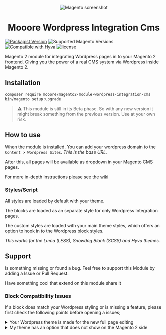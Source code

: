 <div align="center">

![Magento screenshot](assets/preview.png)

</div>

<h1 align="center">Mooore Wordpress Integration Cms</h1>

[![Packagist Version](https://img.shields.io/packagist/v/mooore/magento2-module-wordpress-integration-cms)](https://packagist.org/packages/mooore/magento2-module-wordpress-integration-cms)
![Supported Magento Versions](https://img.shields.io/badge/magento-%202.3_|_2.4-brightgreen.svg?logo=magento&longCache=true)
[![Compatible with Hyva](https://img.shields.io/badge/Compatible_with-Hyva-3df0af.svg?longCache=true)](https://hyva.io/)
![license](https://img.shields.io/github/license/mooore-digital/magento2-module-wordpress-integration-cms)

Magento 2 module for integrating Wordpress pages in to your Magento 2 frontend.
Giving you the power of a real CMS system via Wordpress inside Magento 2.

## Installation

```bash
composer require mooore/magento2-module-wordpress-integration-cms
bin/magento setup:upgrade
```

> :warning: This module is still in its Beta phase.
> So with any new version it might break something from the previous version.
> Use at your own risk.
## How to use

When the module is installed.
You can add your wordpress domain to the `Content > Wordpress Sites`.
_This is the base URL._

After this, all pages will be available as dropdown in your Magento CMS pages.

For more in-depth instructions please see the [wiki](https://github.com/mooore-digital/magento2-module-wordpress-integration-cms/wiki)

### Styles/Script

All styles are loaded by default with your theme.

The blocks are loaded as an separate style for only Wordpress Integration pages.

The custom styles are loaded with your main theme styles,
which offers an option to hook in to the Wordpress block styles.

_This works for the Luma (LESS), Snowdog Blank (SCSS) and Hyva themes._

## Support

Is something missing or found a bug.
Feel free to support this Module by adding a Issue or Pull Request.

Have something cool that extend on this module share it 

### Block Compatibility Issues

If a block does match your Wordpress styling or is missing a feature,
please first check the following points before opening a issues;

<details><summary>Your Wordpress theme is made for the new full page editing</summary>

If this is the case,
please take note these block styles are not compatible for any themes that support full page editing.

This could be for example the TwentyTwentyTwo theme.

You can do the following options;

- Use an older theme like TwentyTwentyOne
- Disable the block options

</details>

<details><summary>My theme has an option that does not show on the Magento 2 side</summary>

This can mean 2 posible things;

1. Your custom option has no styles on the Magento side
2. Your custom option creates inline styles on the Wordpress side

If it is option **1** you also have an class that with that custom option,
simply add the required styles to that class.

if it is options **2** then there is nothing you can do for now,
except disable the option on the Wordpress side.

</details>
